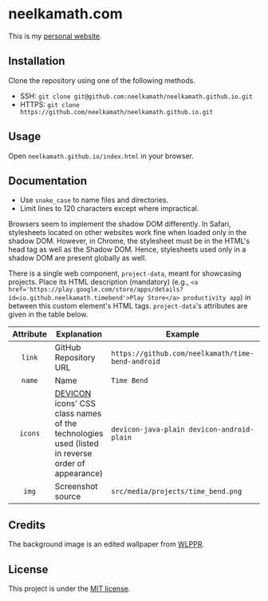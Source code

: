 # neelkamath.com

This is my [personal website](https://neelkamath.com).

## Installation

Clone the repository using one of the following methods.
- SSH: `git clone git@github.com:neelkamath/neelkamath.github.io.git`
- HTTPS: `git clone https://github.com/neelkamath/neelkamath.github.io.git`

## Usage

Open `neelkamath.github.io/index.html` in your browser.

## Documentation

- Use `snake_case` to name files and directories.
- Limit lines to 120 characters except where impractical.

Browsers seem to implement the shadow DOM differently. In Safari, stylesheets located on other websites work fine when loaded only in the shadow DOM. However, in Chrome, the stylesheet must be in the HTML's head tag as well as the Shadow DOM. Hence, stylesheets used only in a shadow DOM are present globally as well.

There is a single web component, `project-data`, meant for showcasing projects. Place its HTML description (mandatory) (e.g., `<a href='https://play.google.com/store/apps/details?id=io.github.neelkamath.timebend'>Play Store</a> productivity app`) in between this custom element's HTML tags. `project-data`'s attributes are given in the table below.

|Attribute|Explanation|Example|Optional|
|:-------:|-----------|-------|:------:|
|`link`|GitHub Repository URL|`https://github.com/neelkamath/time-bend-android`|No|
|`name`|Name|`Time Bend`|No|
|`icons`|[DEVICON](https://konpa.github.io/devicon/) icons' CSS class names of the technologies used (listed in reverse order of appearance)|`devicon-java-plain devicon-android-plain`|Yes|
|`img`|Screenshot source|`src/media/projects/time_bend.png`|Yes|

## Credits

The background image is an edited wallpaper from [WLPPR](http://wlppr.co/).

## License

This project is under the [MIT license](LICENSE).
